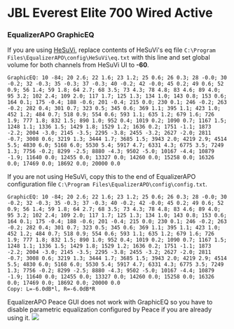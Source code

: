# JBL Everest Elite 700 Wired Active
### EqualizerAPO GraphicEQ
If you are using [HeSuVi](https://sourceforge.net/projects/hesuvi/), replace contents of HeSuVi's eq file `C:\Program Files\EqualizerAPO\config\HeSuVi\eq.txt` with this line and set global volume for both channels from HeSuVi UI to **-60**.
```
GraphicEQ: 10 -84; 20 2.6; 22 1.6; 23 1.2; 25 0.6; 26 0.3; 28 -0.0; 30 -0.2; 32 -0.3; 35 -0.3; 37 -0.3; 40 -0.2; 42 -0.0; 45 0.2; 49 0.6; 52 0.9; 56 1.4; 59 1.8; 64 2.7; 68 3.5; 73 4.3; 78 4.8; 83 4.6; 89 4.0; 95 3.2; 102 2.4; 109 2.0; 117 1.7; 125 1.3; 134 1.0; 143 0.8; 153 0.6; 164 0.1; 175 -0.4; 188 -0.6; 201 -0.4; 215 0.0; 230 0.1; 246 -0.2; 263 -0.2; 282 0.4; 301 0.7; 323 0.5; 345 0.6; 369 1.1; 395 1.1; 423 1.0; 452 1.2; 484 0.7; 518 0.9; 554 0.6; 593 1.1; 635 1.2; 679 1.6; 726 1.9; 777 1.8; 832 1.5; 890 1.0; 952 0.4; 1019 0.2; 1090 0.7; 1167 1.5; 1248 1.1; 1336 1.5; 1429 1.8; 1529 1.2; 1636 0.2; 1751 -1.1; 1873 -2.2; 2004 -3.0; 2145 -3.5; 2295 -3.8; 2455 -3.2; 2627 -2.0; 2811 -0.7; 3008 0.6; 3219 1.3; 3444 1.7; 3685 1.5; 3943 2.0; 4219 2.9; 4514 5.5; 4830 6.0; 5168 6.0; 5530 5.4; 5917 4.7; 6331 4.3; 6775 3.5; 7249 1.3; 7756 -0.2; 8299 -2.5; 8880 -4.3; 9502 -5.0; 10167 -4.4; 10879 -1.9; 11640 0.0; 12455 0.0; 13327 0.0; 14260 0.0; 15258 0.0; 16326 0.0; 17469 0.0; 18692 0.0; 20000 0.0
```
If you are not using HeSuVi, copy this to the end of EqualizerAPO configuration file `C:\Program Files\EqualizerAPO\config\config.txt`.
```
GraphicEQ: 10 -84; 20 2.6; 22 1.6; 23 1.2; 25 0.6; 26 0.3; 28 -0.0; 30 -0.2; 32 -0.3; 35 -0.3; 37 -0.3; 40 -0.2; 42 -0.0; 45 0.2; 49 0.6; 52 0.9; 56 1.4; 59 1.8; 64 2.7; 68 3.5; 73 4.3; 78 4.8; 83 4.6; 89 4.0; 95 3.2; 102 2.4; 109 2.0; 117 1.7; 125 1.3; 134 1.0; 143 0.8; 153 0.6; 164 0.1; 175 -0.4; 188 -0.6; 201 -0.4; 215 0.0; 230 0.1; 246 -0.2; 263 -0.2; 282 0.4; 301 0.7; 323 0.5; 345 0.6; 369 1.1; 395 1.1; 423 1.0; 452 1.2; 484 0.7; 518 0.9; 554 0.6; 593 1.1; 635 1.2; 679 1.6; 726 1.9; 777 1.8; 832 1.5; 890 1.0; 952 0.4; 1019 0.2; 1090 0.7; 1167 1.5; 1248 1.1; 1336 1.5; 1429 1.8; 1529 1.2; 1636 0.2; 1751 -1.1; 1873 -2.2; 2004 -3.0; 2145 -3.5; 2295 -3.8; 2455 -3.2; 2627 -2.0; 2811 -0.7; 3008 0.6; 3219 1.3; 3444 1.7; 3685 1.5; 3943 2.0; 4219 2.9; 4514 5.5; 4830 6.0; 5168 6.0; 5530 5.4; 5917 4.7; 6331 4.3; 6775 3.5; 7249 1.3; 7756 -0.2; 8299 -2.5; 8880 -4.3; 9502 -5.0; 10167 -4.4; 10879 -1.9; 11640 0.0; 12455 0.0; 13327 0.0; 14260 0.0; 15258 0.0; 16326 0.0; 17469 0.0; 18692 0.0; 20000 0.0
Copy: L=-6.0dB*l, R=-6.0dB*R
```
EqualizerAPO Peace GUI does not work with GraphicEQ so you have to disable parametric equalization configured by Peace if you are already using it.
![](https://raw.githubusercontent.com/jaakkopasanen/AutoEq/master/results/Sonoma%20Model%20One/innerfidelity/onear/JBL%20Everest%20Elite%20700%20Wired%20Active/JBL%20Everest%20Elite%20700%20Wired%20Active.png)
